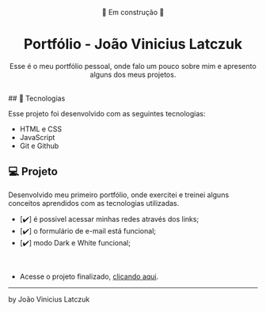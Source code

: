<p align="center"> 🚧 Em construção 🚧 </p>

<h1 align="center"> Portfólio - João Vinicius Latczuk </h1>

<p align="center">
Esse é o meu portfólio pessoal, onde falo um pouco sobre mim e apresento alguns dos meus projetos.
</p>

<br>
## 🚀 Tecnologias

Esse projeto foi desenvolvido com as seguintes tecnologias:

- HTML e CSS
- JavaScript 
- Git e Github

## 💻 Projeto

Desenvolvido meu primeiro portfólio, onde exercitei e treinei alguns conceitos aprendidos com as tecnologias utilizadas. 

- [✔️] é possivel acessar minhas redes através dos links;
- [✔️] o formulário de e-mail está funcional;
- [✔️] modo Dark e White funcional;
<br>

- Acesse o projeto finalizado, [clicando aqui](https://joaolatczuk.github.io/).

---

by João Vinicius Latczuk
